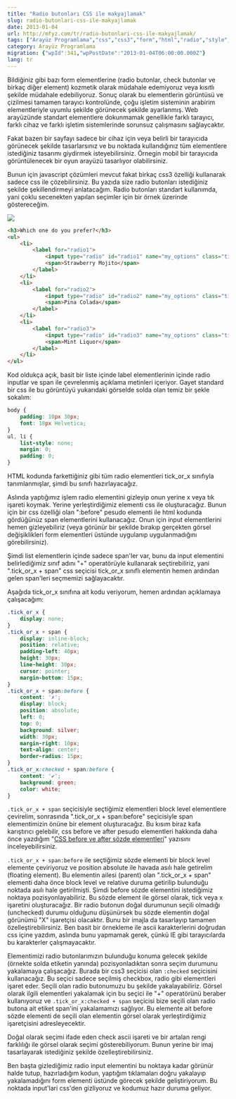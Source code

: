 ```yaml
---
title: "Radio butonları CSS ile makyajlamak"
slug: radio-butonlari-css-ile-makyajlamak
date: 2013-01-04
url: http://mfyz.com/tr/radio-butonlari-css-ile-makyajlamak/
tags: ["Arayüz Programlama","css","css3","form","html","radio","style","styling"]
category: Arayüz Programlama
migration: {"wpId":341,"wpPostDate":"2013-01-04T06:00:00.000Z"}
lang: tr
---
```


Bildiğiniz gibi bazı form elementlerine (radio butonlar, check butonlar ve birkaç diğer element) kozmetik olarak müdahale edemiyoruz veya kısıtlı şekilde müdahale edebiliyoruz. Sonuç olarak bu elementlerin görüntüsü ve çizilmesi tamamen tarayıcı kontrolünde, çoğu işletim sisteminin arabirim elementleriyle uyumlu şekilde görünecek şekilde ayarlanmış. Web arayüzünde standart elementlere dokunmamak genellikle farklı tarayıcı, farklı cihaz ve farklı işletim sistemlerinde sorunsuz çalışmasını sağlaycaktır.

Fakat bazen bir sayfayı sadece bir cihaz için veya belirli bir tarayıcıda görünecek şekilde tasarlarsınız ve bu noktada kullandığınız tüm elementlere istediğiniz tasarımı giydirmek isteyebilirsiniz. Örnegin mobil bir tarayıcıda görüntülenecek bir oyun arayüzü tasarlıyor olabilirsiniz.

Bunun için javascript çözümleri mevcut fakat birkaç css3 özelliği kullanarak sadece css ile çözebilirsiniz. Bu yazıda size radio butonları istediğiniz şekilde şekillendirmeyi anlatacağım. Radio butonları standart kullanımda, yani çoklu secenekten yapılan seçimler için bir örnek üzerinde göstereceğim.

![](/images/archive/tr/2013/01/style_radios.png)

```html
<h3>Which one do you prefer?</h3>
<ul>
    <li>
        <label for="radio1">
            <input type="radio" id="radio1" name="my_options" class="tick_or_x" checked="checked" />
            <span>Strawberry Mojito</span>
        </label>
    </li>
    <li>
        <label for="radio2">
            <input type="radio" id="radio2" name="my_options" class="tick_or_x" />
            <span>Pina Colada</span>
        </label>
    </li>
    <li>
        <label for="radio3">
            <input type="radio" id="radio3" name="my_options" class="tick_or_x" />
            <span>Mint Liquor</span>
        </label>
    </li>
</ul>

```
Kod oldukça açık, basit bir liste içinde label elementlerinin içinde radio inputlar ve span ile çevrelenmiş açıklama metinleri içeriyor. Gayet standard bir css ile bu görüntüyü yukarıdaki görselde solda olan temiz bir şekle sokalım:

```css
body {
    padding: 10px 30px;
    font: 18px Helvetica;
}
ul, li {
    list-style: none;
    margin: 0;
    padding: 0;
}

```
HTML kodunda farkettiğiniz gibi tüm radio elementleri tick_or_x sınıfıyla tanımlanmışlar, şimdi bu sınıfı hazırlayacağız.

Aslında yaptığımız işlem radio elementini gizleyip onun yerine x veya tık işareti koymak. Yerine yerleştirdiğimiz elementi css ile oluşturacağız. Bunun için bir css özelliği olan ":before" pesudo elementi ile html kodunda gördüğünüz span elementlerini kullanacağız. Onun için input elementlerini hemen gizleyebiliriz (veya görünür bir şekilde bırakıp gerçekten görsel değişiklikleri form elementleri üstünde uygulanıp uygulanmadığını görebilirsiniz).

Şimdi list elementlerin içinde sadece span'ler var, bunu da input elementini belirlediğimiz sınıf adını "+" operatörüyle kullanarak seçtirebiliriz, yani ".tick_or_x + span" css seçicisi tick_or_x sınıflı elementin hemen ardından gelen span'leri seçmemizi sağlayacaktır.

Aşağıda tick_or_x sınıfına ait kodu veriyorum, hemen ardından açıklamaya çalışacağım:
```css
.tick_or_x {
    display: none;
}
.tick_or_x + span {
    display: inline-block;
    position: relative;
    padding-left: 40px;
    height: 30px;
    line-height: 30px;
    cursor: pointer;
    margin-bottom: 15px;
}
.tick_or_x + span:before {
    content: '✗';
    display: block;
    position: absolute;
    left: 0;
    top: 0;
    background: silver;
    width: 30px;
    margin-right: 10px;
    text-align: center;
    border-radius: 15px;
}
.tick_or_x:checked + span:before {
    content: '✔';
    background: green;
    color: white;
}

```
`.tick_or_x + span` seçicisiyle seçtiğimiz elementleri block level elementlere çevirelim, sonrasında ".tick_or_x + span:before" seçicisiyle span elementimizin önüne bir element oluşturacağız. Bu kısım biraz kafa karıştırıcı gelebilir, css before ve after pesudo elementleri hakkında daha önce yazdığım "[CSS before ve after sözde elementleri]("http://mfyz.com/css3-before-ve-after-sozde-elementleri")" yazısını inceleyebilirsiniz.

`.tick_or_x + span:before` ile seçtiğimiz sözde elementi bir block level elemente çeviriyoruz ve position absolute ile havada asılı hale getirelim (floating element). Bu elementin ailesi (parent) olan ".tick_or_x + span" elementi daha önce block level ve relative duruma getirilip bulunduğu noktada asılı hale getirilmişti. Şimdi before sözde elementini istediğimiz noktaya pozisyonlayabiliriz. Bu sözde element ile görsel olarak, tick veya x işaretini oluşturacağız. Bir radio butonun doğal durumunun seçili olmadığı (unchecked) durumu olduğunu düşünürsek bu sözde elementin doğal görünümü "X" işaretçisi olacaktır. Bunu bir imajla da tasarlayıp tamamen özelleştirebilirsiniz. Ben basit bir örnekleme ile ascii karakterlerini doğrudan css içine yazdım, aslında bunu yapmamak gerek, çünkü IE gibi tarayıcılarda bu karakterler çalışmayacaktır.

Elementimizi radio butonlarımızın bulunduğu konuma gelecek şekilde (örnekte solda etiketin yanında) pozisyonladıktan sonra seçim durumunu yakalamaya çalışacağız. Burada bir css3 seçicisi olan `:checked` seçicisini kullanacağız. Bu seçici sadece seçilmiş checkbox, radio gibi elementleri işaret eder. Seçili olan radio butonumuzu bu şekilde yakalayabiliriz. Görsel olarak ilgili elementleri yakalamak için bu seçici ile "+" operatörünü beraber kullanıyoruz ve `.tick_or_x:checked + span` seçicisi bize seçili olan radio butona ait etiket span'ini yakalamamızı sağlıyor. Bu elemente ait before sözde elementi de seçili olan elementin görsel olarak yerleştirdiğimiz işaretçisini adresleyecektir.

Doğal olarak seçimi ifade eden check ascii işareti ve bir artalan rengi farklılığı ile görsel olarak seçimi gösterebiliyorum. Bunun yerine bir imaj tasarlayarak istediğiniz şekilde özelleştirebilirsiniz.

Ben başta gizlediğimiz radio input elementini bu noktaya kadar görünür halde tutup, hazırladığım kodun, yaptığım tıklamaları doğru yakalayıp yakalamadığını form elementi üstünde görecek şekilde geliştiriyorum. Bu noktada input'lari css'den gizliyoruz ve kodumuz hazır duruma geliyor.